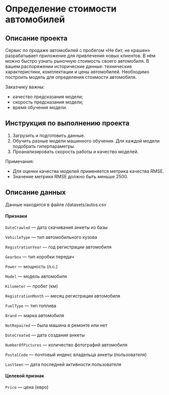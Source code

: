 # Определение стоимости автомобилей

## Описание проекта
Сервис по продаже автомобилей с пробегом «Не бит, не крашен» разрабатывает приложение для привлечения новых клиентов. В нём можно быстро узнать рыночную стоимость своего автомобиля. В вашем распоряжении исторические данные: технические характеристики, комплектации и цены автомобилей. Необходимо построить модель для определения стоимости автомобиля.

Заказчику важны:
* качество предсказания модели;
* скорость предсказания модели;
* время обучения модели.

## Инструкция по выполнению проекта

1) Загрузить и подготовить данные.
2) Обучить разные модели машинного обучения. Для каждой модели подобрать гиперпараметры.
3) Проанализировать скорость работы и качество моделей.

Примечания:

* Для оценки качества моделей применяется метрика качества RMSE.
* Значение метрики RMSE должно быть меньше 2500.

## Описание данных
Данные находятся в файле /datasets/autos.csv

#### Признаки
`DateCrawled` — дата скачивания анкеты из базы

`VehicleType` — тип автомобильного кузова

`RegistrationYear` — год регистрации автомобиля

`Gearbox` — тип коробки передач

`Power` — мощность (л.с.)

`Model` — модель автомобиля

`Kilometer` — пробег (км)

`RegistrationMonth` — месяц регистрации автомобиля

`FuelType` — тип топлива

`Brand` — марка автомобиля

`NotRepaired` — была машина в ремонте или нет

`DateCreated` — дата создания анкеты

`NumberOfPictures` — количество фотографий автомобиля

`PostalCode` — почтовый индекс владельца анкеты (пользователя)

`LastSeen` — дата последней активности пользователя

#### Целевой признак
`Price` — цена (евро)
